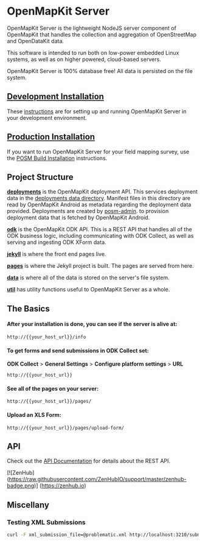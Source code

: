 # OpenMapKit Server

OpenMapKit Server is the lightweight NodeJS server component of OpenMapKit that
handles the collection and aggregation of OpenStreetMap and OpenDataKit data.

This software is intended to run both on low-power embedded Linux systems,
as well as on higher powered, cloud-based servers.

OpenMapKit Server is 100% database free! All data is persisted on the file system.

## [Development Installation](docs/development-installation.md)

These [instructions](docs/development-installation.md) are for setting up 
and running OpenMapKit Server in your development environment.

## [Production Installation](docs/posm-build-installation.md)

If you want to run OpenMapKit Server for your field mapping survey, use the 
[POSM Build Installation](docs/posm-build-installation.md) instructions.


## Project Structure

[__deployments__](deployments) is the OpenMapKit 
deployment API. This services deployment data in the 
[deployments data directory](data/deployments).
Manifest files in this directory are read by OpenMapKit Android as metadata regarding the deployment
data provided. Deployments are created by [posm-admin](https://github.com/AmericanRedCross/posm-admin).
to provision deployment data that is fetched by OpenMapKit Android.

[__odk__](odk) is the OpenMapKit ODK API. 
This is a REST API that handles all of the ODK business logic, including communicating with ODK Collect,
as well as serving and ingesting ODK XForm data.

[__jekyll__](jekyll) is where the front end pages live.

[__pages__](pages) is where the Jekyll project is built. The pages are served from here.

[__data__](data) is where all of the data is stored on the server's file system.

[__util__](util) has utility functions 
useful to OpenMapKit Server as a whole.


## The Basics

#### After your installation is done, you can see if the server is alive at:

    http://{{your_host_url}}/info

#### To get forms and send submissions in ODK Collect set:

__ODK Collect__ > __General Settings__ > __Configure platform settings__ > __URL__

    http://{{your_host_url}}

#### See all of the pages on your server:

    http://{{your_host_url}}/pages/

#### Upload an XLS Form:

    http://{{your_host_url}}/pages/upload-form/


## API

Check out the [API Documentation](docs/api.md) for details about the REST API.

[![ZenHub] (https://raw.githubusercontent.com/ZenHubIO/support/master/zenhub-badge.png)] (https://zenhub.io)


## Miscellany

### Testing XML Submissions

```bash
curl -F xml_submission_file=@problematic.xml http://localhost:3210/submission
```
